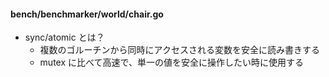 #### bench/benchmarker/world/chair.go
- sync/atomic とは？
    - 複数のゴルーチンから同時にアクセスされる変数を安全に読み書きする
    - mutex に比べて高速で、単一の値を安全に操作したい時に使用する

